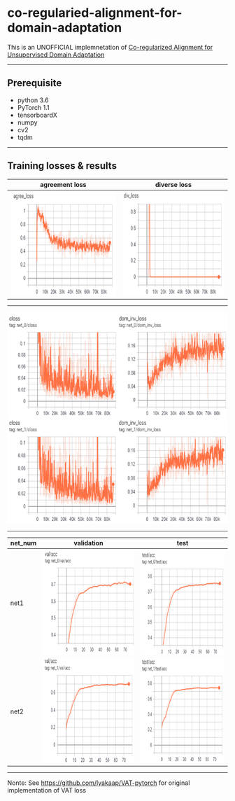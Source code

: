 co-regularied-alignment-for-domain-adaptation
===========================
This is an UNOFFICIAL implemnetation of [Co-regularized Alignment for Unsupervised Domain
Adaptation](https://arxiv.org/pdf/1811.05443.pdf)

****

## Prerequisite
* python 3.6
* PyTorch 1.1
* tensorboardX
* numpy
* cv2
* tqdm

***
## Training losses & results
|agreement loss|diverse loss|
|---|---
|<img src="./images/agree_loss.png" width="320" height="240">|<img src="./images/div_loss.png" width="320" height="240">
***

<img src="./images/loss1_1.png" width="600" height="240">
<img src="./images/loss1_2.png" width="600" height="240">

***

|net_num|validation|test|
|---|---|---
|net1|<img src="./images/val1.png" width="320" height="240">|<img src="./images/test1.png" width="320" height="240">
|net2|<img src="./images/val2.png" width="320" height="240">|<img src="./images/test2.png" width="320" height="240">

***
Nonte: 
See https://github.com/lyakaap/VAT-pytorch for original implementation of VAT loss